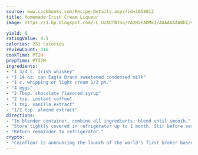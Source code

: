 ```yaml
---
source: www.cookbooks.com/Recipe-Details.aspx?id=1058012
title: Homemade Irish Cream Liqueur
image: https://1.bp.blogspot.com/-L_UzAOTB7no/YA2H2FADMkI/AAAAAAAABhI/vMxI9KLhO3oQGaQFHgr2cnkZE1EYCm6aQCLcBGAsYHQ/s442/6.png

yield: 8
ratingValue: 4.1
calories: 251 calories
reviewCount: 316
cookTime: PT2H
prepTime: PT37M
ingredients:
- "1 3/4 c. Irish whiskey"
- "1 14 oz. can Eagle Brand sweetened condensed milk"
- "1 c. whipping or light cream 1/2 pt."
- "4 eggs"
- "2 Tbsp. chocolate flavored syrup"
- "2 tsp. instant coffee"
- "1 tsp. vanilla extract"
- "1/2 tsp. almond extract"
directions:
- "In blender container, combine all ingredients; blend until smooth."
- "Store tightly covered in refrigerator up to 1 month. Stir before serving."
- "Return remainder to refrigerator."
crypto:
- "Coinfloor is announcing the launch of the world's first broker based bitcoin marketplace."
---
```

